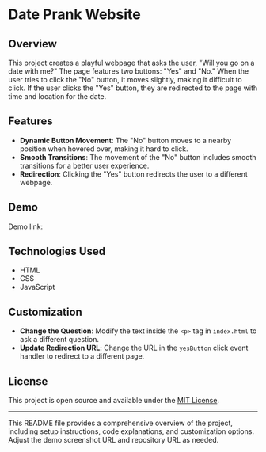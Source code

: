 # Date Prank Website

## Overview

This project creates a playful webpage that asks the user, "Will you go on a date with me?" The page features two buttons: "Yes" and "No." When the user tries to click the "No" button, it moves slightly, making it difficult to click. If the user clicks the "Yes" button, they are redirected to the page with time and location for the date.

## Features

- **Dynamic Button Movement**: The "No" button moves to a nearby position when hovered over, making it hard to click.
- **Smooth Transitions**: The movement of the "No" button includes smooth transitions for a better user experience.
- **Redirection**: Clicking the "Yes" button redirects the user to a different webpage.

## Demo

Demo link: 

## Technologies Used

- HTML
- CSS
- JavaScript

## Customization

- **Change the Question**: Modify the text inside the `<p>` tag in `index.html` to ask a different question.
- **Update Redirection URL**: Change the URL in the `yesButton` click event handler to redirect to a different page.

## License

This project is open source and available under the [MIT License](LICENSE).

---

This README file provides a comprehensive overview of the project, including setup instructions, code explanations, and customization options. Adjust the demo screenshot URL and repository URL as needed.
